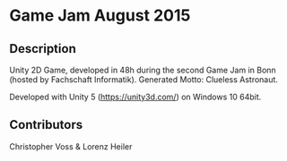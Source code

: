 Game Jam August 2015
======


Description
-----------
Unity 2D Game, developed in 48h during the second Game Jam in Bonn (hosted by Fachschaft Informatik).
Generated Motto: Clueless Astronaut.

Developed with Unity 5 (https://unity3d.com/) on Windows 10 64bit.

Contributors
----------
Christopher Voss & Lorenz Heiler
